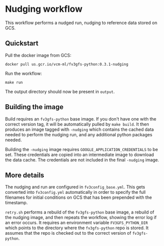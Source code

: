 Nudging workflow
================

This workflow performs a nudged run, nudging to reference data stored on GCS.

Quickstart
----------

Pull the docker image from GCS:

    docker pull us.gcr.io/vcm-ml/fv3gfs-python:0.3.1-nudging

Run the workflow:

    make run

The output directory should now be present in `output`.

Building the image
------------------

Build requires an `fv3gfs-python` base image. If you don't have one with the
correct version tag, it will be automatically pulled by `make build`. It then produces an image
tagged with `-nudging` which contains the cached data needed to perform the nudging run,
and any additional python packages needed.

Building the `-nudging` image requires `GOOGLE_APPLICATION_CREDENTIALS` to be set.
These credentials are copied into an intermediate image to download the data cache.
The credentials are not included in the final `-nudging` image.

More details
------------

The nudging and run are configured in `fv3config_base.yml`. This gets converted into
`fv3config.yml` automatically in order to specify the full filenames for initial
conditions on GCS that has been prepended with the timestamp.

`retry.sh` performs a rebuild of the `fv3gfs-python` base image, a rebuild of the
nudging image, and then repeats the workflow, showing the error log if an error
occurs. It requires an environment variable `FV3GFS_PYTHON_DIR` which points to
the directory where the `fv3gfs-python` repo is stored. It assumes that the repo is
checked out to the correct version of `fv3gfs-python`.

